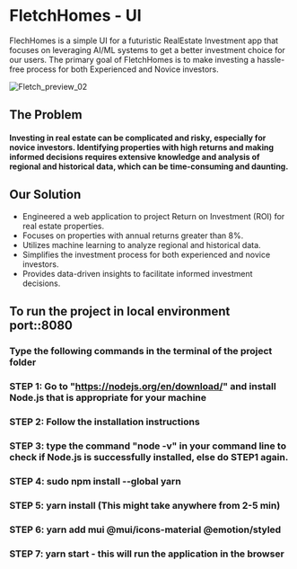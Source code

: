 # FletchHomes - UI
FlechHomes is a simple UI for a futuristic RealEstate Investment app that focuses on leveraging AI/ML systems to get a better investment choice for our users. The primary goal of FletchHomes is to make investing a hassle-free process for both Experienced and Novice investors.

![Fletch_preview_02](https://github.com/user-attachments/assets/27de5349-d4b7-4d1a-96c5-01c0bf4e6de0)

## The Problem
#### Investing in real estate can be complicated and risky, especially for novice investors. Identifying properties with high returns and making informed decisions requires extensive knowledge and analysis of regional and historical data, which can be time-consuming and daunting.

## Our Solution
 - Engineered a web application to project Return on Investment (ROI) for real estate properties.
 - Focuses on properties with annual returns greater than 8%.
 - Utilizes machine learning to analyze regional and historical data.
 - Simplifies the investment process for both experienced and novice investors.
 - Provides data-driven insights to facilitate informed investment decisions.

## To run the project in local environment port::8080
### Type the following commands in the terminal of the project folder


### STEP 1: Go to "https://nodejs.org/en/download/" and install Node.js that is appropriate for your machine
### STEP 2: Follow the installation instructions
### STEP 3: type the command "node -v" in your command line to check if Node.js is successfully installed, else do STEP1 again. 
### STEP 4: sudo npm install --global yarn
### STEP 5: yarn install (This might take anywhere from 2-5 min)
### STEP 6: yarn add mui @mui/icons-material @emotion/styled
### STEP 7: yarn start - this will run the application in the browser




